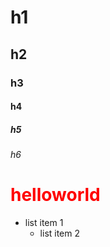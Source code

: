 # h1
## h2
### h3
#### h4
##### h5
###### h6
<h1 style="color:red">helloworld</h1>

- list item 1
  - list item 2